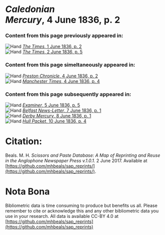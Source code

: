 # *Caledonian Mercury*, 4 June 1836, p. 2  
  
### Content from this page previously appeared in:  
![Hand](http://scissorsandpaste.net/wp-content/uploads/2017/06/smallhandpointer.png) [*The Times*, 1 June 1836, p. 2](https://mhbeals.github.io/sap_html/The-Times/The-Times-1-June-1836-p-2)  
![Hand](http://scissorsandpaste.net/wp-content/uploads/2017/06/smallhandpointer.png) [*The Times*, 2 June 1836, p. 5](https://mhbeals.github.io/sap_html/The-Times/The-Times-2-June-1836-p-5)  
  
### Content from this page simeltaneously appeared in:  
![Hand](http://scissorsandpaste.net/wp-content/uploads/2017/06/smallhandpointer.png) [*Preston Chronicle*, 4 June 1836, p. 2](https://mhbeals.github.io/sap_html/Preston-Chronicle/Preston-Chronicle-4-June-1836-p-2)  
![Hand](http://scissorsandpaste.net/wp-content/uploads/2017/06/smallhandpointer.png) [*Manchester Times*, 4 June 1836, p. 4](https://mhbeals.github.io/sap_html/Manchester-Times/Manchester-Times-4-June-1836-p-4)  
  
### Content from this page subsequently appeared in:  
![Hand](http://scissorsandpaste.net/wp-content/uploads/2017/06/smallhandpointer.png) [*Examiner*, 5 June 1836, p. 5](https://mhbeals.github.io/sap_html/Examiner/Examiner-5-June-1836-p-5)  
![Hand](http://scissorsandpaste.net/wp-content/uploads/2017/06/smallhandpointer.png) [*Belfast News-Letter*, 7 June 1836, p. 1](https://mhbeals.github.io/sap_html/Belfast-News-Letter/Belfast-News-Letter-7-June-1836-p-1)  
![Hand](http://scissorsandpaste.net/wp-content/uploads/2017/06/smallhandpointer.png) [*Derby Mercury*, 8 June 1836, p. 1](https://mhbeals.github.io/sap_html/Derby-Mercury/Derby-Mercury-8-June-1836-p-1)  
![Hand](http://scissorsandpaste.net/wp-content/uploads/2017/06/smallhandpointer.png) [*Hull Packet*, 10 June 1836, p. 4](https://mhbeals.github.io/sap_html/Hull-Packet/Hull-Packet-10-June-1836-p-4)  


# Citation: 

Beals. M. H. *Scissors and Paste Database: A Map of Reprinting and Reuse in the Anglophone Newspaper Press v.1.0.1.* 2 June 2017. Available at [https://github.com/mhbeals/sap_reprints/](https://github.com/mhbeals/sap_reprints/). 

# Nota Bona

Bibliometric data is time consuming to produce but benefits us all. Please remember to cite or acknowledge this and any other bibliometric data you use in your research. All data is available CC-BY 4.0 at [https://github.com/mhbeals/sap_reprints](https://github.com/mhbeals/sap_reprints)
